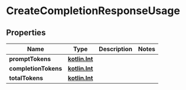 # CreateCompletionResponseUsage

## Properties
Name | Type | Description | Notes
------------ | ------------- | ------------- | -------------
**promptTokens** | [**kotlin.Int**](.md) |  | 
**completionTokens** | [**kotlin.Int**](.md) |  | 
**totalTokens** | [**kotlin.Int**](.md) |  | 
